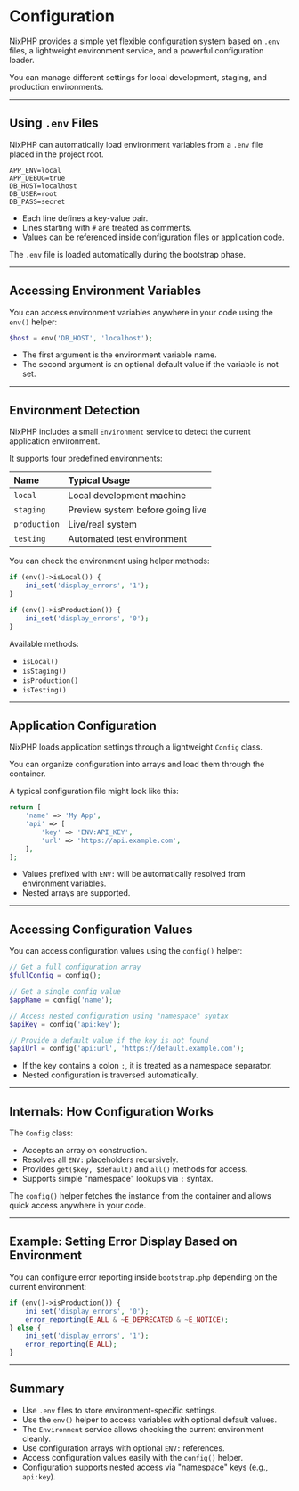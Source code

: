# Configuration

NixPHP provides a simple yet flexible configuration system based on `.env` files, a lightweight environment service, and a powerful configuration loader.

You can manage different settings for local development, staging, and production environments.

---

## Using `.env` Files

NixPHP can automatically load environment variables from a `.env` file placed in the project root.

```dotenv
APP_ENV=local
APP_DEBUG=true
DB_HOST=localhost
DB_USER=root
DB_PASS=secret
```

- Each line defines a key-value pair.
- Lines starting with `#` are treated as comments.
- Values can be referenced inside configuration files or application code.

The `.env` file is loaded automatically during the bootstrap phase.

---

## Accessing Environment Variables

You can access environment variables anywhere in your code using the `env()` helper:

```php
$host = env('DB_HOST', 'localhost');
```

- The first argument is the environment variable name.
- The second argument is an optional default value if the variable is not set.

---

## Environment Detection

NixPHP includes a small `Environment` service to detect the current application environment.

It supports four predefined environments:

| Name | Typical Usage |
|:---|:---|
| `local` | Local development machine |
| `staging` | Preview system before going live |
| `production` | Live/real system |
| `testing` | Automated test environment |

You can check the environment using helper methods:

```php
if (env()->isLocal()) {
    ini_set('display_errors', '1');
}

if (env()->isProduction()) {
    ini_set('display_errors', '0');
}
```

Available methods:

- `isLocal()`
- `isStaging()`
- `isProduction()`
- `isTesting()`

---

## Application Configuration

NixPHP loads application settings through a lightweight `Config` class.

You can organize configuration into arrays and load them through the container.

A typical configuration file might look like this:

```php
return [
    'name' => 'My App',
    'api' => [
        'key' => 'ENV:API_KEY',
        'url' => 'https://api.example.com',
    ],
];
```

- Values prefixed with `ENV:` will be automatically resolved from environment variables.
- Nested arrays are supported.

---

## Accessing Configuration Values

You can access configuration values using the `config()` helper:

```php
// Get a full configuration array
$fullConfig = config();

// Get a single config value
$appName = config('name');

// Access nested configuration using "namespace" syntax
$apiKey = config('api:key');

// Provide a default value if the key is not found
$apiUrl = config('api:url', 'https://default.example.com');
```

- If the key contains a colon `:`, it is treated as a namespace separator.
- Nested configuration is traversed automatically.

---

## Internals: How Configuration Works

The `Config` class:

- Accepts an array on construction.
- Resolves all `ENV:` placeholders recursively.
- Provides `get($key, $default)` and `all()` methods for access.
- Supports simple "namespace" lookups via `:` syntax.

The `config()` helper fetches the instance from the container and allows quick access anywhere in your code.

---

## Example: Setting Error Display Based on Environment

You can configure error reporting inside `bootstrap.php` depending on the current environment:

```php
if (env()->isProduction()) {
    ini_set('display_errors', '0');
    error_reporting(E_ALL & ~E_DEPRECATED & ~E_NOTICE);
} else {
    ini_set('display_errors', '1');
    error_reporting(E_ALL);
}
```

---

## Summary

- Use `.env` files to store environment-specific settings.
- Use the `env()` helper to access variables with optional default values.
- The `Environment` service allows checking the current environment cleanly.
- Use configuration arrays with optional `ENV:` references.
- Access configuration values easily with the `config()` helper.
- Configuration supports nested access via "namespace" keys (e.g., `api:key`).
